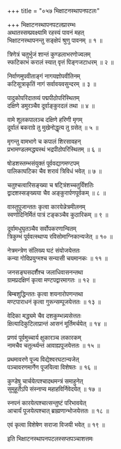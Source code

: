 +++
title = "०५७ भिक्षाटनस्थापनपटलः"

+++
भिक्षाटनस्थापनपटलप्रारम्भः    
अथातस्सम्प्रवक्ष्यामि रहस्यं पावनं महत्  
भिक्षाटनस्थापनन्तु सङ्क्षेपं श्रुणु पावनम् ॥ १ ॥


त्रिणेत्रं चतुर्भुजं शान्तं कुण्डलाभरणोज्वलम्  
स्फटिकाभं करालं स्यात् वृत्तं पिङ्गजटाधरम् ॥ २ ॥


निर्वाणमुपवीताङ्गं नागयज्ञोपवीतिनम्  
कटिसूत्राकृतिं नागं सर्वावयवसुन्दरम् ॥ ३ ॥


पादुकोपरिदातव्यं पद्मपीठोपरिस्थितम्  
दक्षिणे डमुरञ्चैव दूर्वाङ्कुरदलं तथा ॥ ४ ॥


वामे शूलकपालञ्च दक्षिणे हरिणी मृगम्  
दूर्वालं बकराग्रे तु मुखेनोद्धृत्य तु ग्रसेत् ॥ ५ ॥


मृगन्तु वामभागे च कपालं शिरसावहन्  
प्रभामण्डलमद्ध्यस्थं भद्रपीठोपरिस्थितम् ॥ ६ ॥


षोडशस्तम्भसंयुक्तं पूर्ववद्यागमण्टपम्  
पालिकाघटिका चैव शरावं त्रिविधं भवेत् ॥ ७ ॥


चतुश्चत्वारिसङ्ख्या च षट्त्रिंशच्चतुर्विंशतिः  
द्वादशस्सङ्ख्यया चैव अङ्कुरार्पणपूर्वकम् ॥ ८ ॥


वास्तुपूजान्ततः कृत्वा कारयेन्नेत्रमीलनम्  
स्वर्णादिनिर्मितं पात्रं टङ्कञ्चैव कुठारिकम् ॥ ९ ॥


दूर्वामधुघृतञ्चैव सर्वोपकरणान्वितम्  
त्रिकुम्भं पूर्ववत्स्थाप्य रविसोमाग्निकान्यजेत् ॥ १० ॥


नेत्रमन्त्रेण संलिख्य घटं संयोजयेत्ततः  
कन्या गोविप्रयुग्मश्च सन्यासी चयमानकः ॥ ११ ॥


जनसङ्घसदर्शैश्च जलाधिवासनन्तथा  
ग्रामप्रदक्षिणं कृत्वा मण्टपद्वारमागतः ॥ १२ ॥



बिम्बशुद्धिन्ततः कृत्वा शयनारोपणन्तथा  
मण्टपाराधनं कृत्वा गुरून्सम्पूजयेत्ततः ॥ १३ ॥


वेदिका मद्ध्यमे चैव दशकुम्भन्न्यसेत्ततः  
क्षित्यादिकुटिलाप्रान्तं आसनं मूर्तिमर्चयेत् ॥ १४ ॥


प्रणवं पूर्वमुच्चार्य क्षुकारञ्च लकारकम्  
नामचैव चतुर्त्थ्यन्तं आवाह्यपूजयेत्ततः ॥ १५ ॥


प्रथमावरणे पूज्य विद्येश्वरघटान्यजेत्  
पञ्चावरणमार्गेण पूजयित्वा विशेषतः ॥ १६ ॥


कुण्डेषु चार्चयेत्पश्चादथमन्त्रं समाहुनेत्  
सुमुहूर्तेऽपि संस्नाप्य महाहविर्निवेदयेत् ॥ १७ ॥


स्नपनं कारयेत्पश्चात्सन्तुष्टं परिभावयेत्  
आचार्यं पूजयेत्पश्चात् ब्राह्मणान्भोजयेत्ततः ॥ १८ ॥


एवं कृत्वा विशेषेण सराजा विजयी भवेत् ॥ १९ ॥


इति भिक्षाटनस्थापनपटलस्सप्तपञ्चाशत्तमः  
